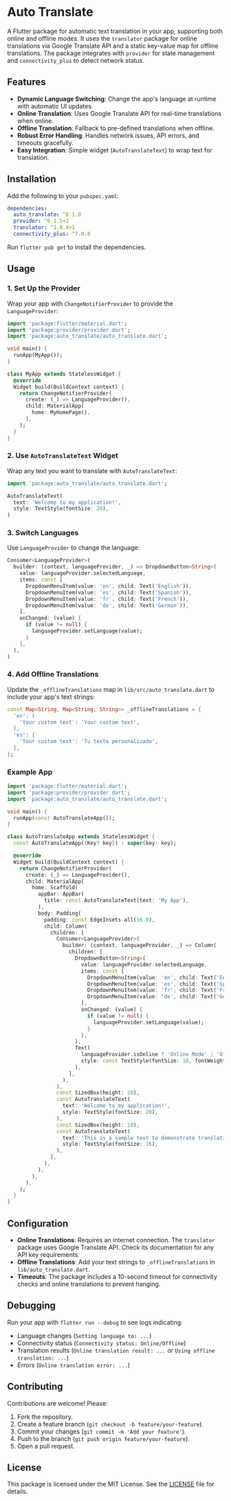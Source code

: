 # Auto Translate

A Flutter package for automatic text translation in your app, supporting both online and offline modes. It uses the `translator` package for online translations via Google Translate API and a static key-value map for offline translations. The package integrates with `provider` for state management and `connectivity_plus` to detect network status.

## Features

- **Dynamic Language Switching**: Change the app's language at runtime with automatic UI updates.
- **Online Translation**: Uses Google Translate API for real-time translations when online.
- **Offline Translation**: Fallback to pre-defined translations when offline.
- **Robust Error Handling**: Handles network issues, API errors, and timeouts gracefully.
- **Easy Integration**: Simple widget (`AutoTranslateText`) to wrap text for translation.

## Installation

Add the following to your `pubspec.yaml`:

```yaml
dependencies:
  auto_translate: ^0.1.0
  provider: ^6.1.5+1
  translator: ^1.0.4+1
  connectivity_plus: ^7.0.0
```

Run `flutter pub get` to install the dependencies.

## Usage

### 1. Set Up the Provider

Wrap your app with `ChangeNotifierProvider` to provide the `LanguageProvider`:

```dart
import 'package:flutter/material.dart';
import 'package:provider/provider.dart';
import 'package:auto_translate/auto_translate.dart';

void main() {
  runApp(MyApp());
}

class MyApp extends StatelessWidget {
  @override
  Widget build(BuildContext context) {
    return ChangeNotifierProvider(
      create: (_) => LanguageProvider(),
      child: MaterialApp(
        home: MyHomePage(),
      ),
    );
  }
}
```

### 2. Use `AutoTranslateText` Widget

Wrap any text you want to translate with `AutoTranslateText`:

```dart
import 'package:auto_translate/auto_translate.dart';

AutoTranslateText(
  text: 'Welcome to my application!',
  style: TextStyle(fontSize: 20),
)
```

### 3. Switch Languages

Use `LanguageProvider` to change the language:

```dart
Consumer<LanguageProvider>(
  builder: (context, languageProvider, _) => DropdownButton<String>(
    value: languageProvider.selectedLanguage,
    items: const [
      DropdownMenuItem(value: 'en', child: Text('English')),
      DropdownMenuItem(value: 'es', child: Text('Spanish')),
      DropdownMenuItem(value: 'fr', child: Text('French')),
      DropdownMenuItem(value: 'de', child: Text('German')),
    ],
    onChanged: (value) {
      if (value != null) {
        languageProvider.setLanguage(value);
      }
    },
  ),
)
```

### 4. Add Offline Translations

Update the `_offlineTranslations` map in `lib/src/auto_translate.dart` to include your app's text strings:

```dart
const Map<String, Map<String, String>> _offlineTranslations = {
  'en': {
    'Your custom text': 'Your custom text',
  },
  'es': {
    'Your custom text': 'Tu texto personalizado',
  },
};
```

### Example App

```dart
import 'package:flutter/material.dart';
import 'package:provider/provider.dart';
import 'package:auto_translate/auto_translate.dart';

void main() {
  runApp(const AutoTranslateApp());
}

class AutoTranslateApp extends StatelessWidget {
  const AutoTranslateApp({Key? key}) : super(key: key);

  @override
  Widget build(BuildContext context) {
    return ChangeNotifierProvider(
      create: (_) => LanguageProvider(),
      child: MaterialApp(
        home: Scaffold(
          appBar: AppBar(
            title: const AutoTranslateText(text: 'My App'),
          ),
          body: Padding(
            padding: const EdgeInsets.all(16.0),
            child: Column(
              children: [
                Consumer<LanguageProvider>(
                  builder: (context, languageProvider, _) => Column(
                    children: [
                      DropdownButton<String>(
                        value: languageProvider.selectedLanguage,
                        items: const [
                          DropdownMenuItem(value: 'en', child: Text('English')),
                          DropdownMenuItem(value: 'es', child: Text('Spanish')),
                          DropdownMenuItem(value: 'fr', child: Text('French')),
                          DropdownMenuItem(value: 'de', child: Text('German')),
                        ],
                        onChanged: (value) {
                          if (value != null) {
                            languageProvider.setLanguage(value);
                          }
                        },
                      ),
                      Text(
                        languageProvider.isOnline ? 'Online Mode' : 'Offline Mode',
                        style: const TextStyle(fontSize: 16, fontWeight: FontWeight.bold),
                      ),
                    ],
                  ),
                ),
                const SizedBox(height: 20),
                const AutoTranslateText(
                  text: 'Welcome to my application!',
                  style: TextStyle(fontSize: 20),
                ),
                const SizedBox(height: 10),
                const AutoTranslateText(
                  text: 'This is a sample text to demonstrate translation.',
                  style: TextStyle(fontSize: 16),
                ),
              ],
            ),
          ),
        ),
      ),
    );
  }
}
```

## Configuration

- **Online Translations**: Requires an internet connection. The `translator` package uses Google Translate API. Check its documentation for any API key requirements.
- **Offline Translations**: Add your text strings to `_offlineTranslations` in `lib/auto_translate.dart`.
- **Timeouts**: The package includes a 10-second timeout for connectivity checks and online translations to prevent hanging.

## Debugging

Run your app with `flutter run --debug` to see logs indicating:

- Language changes (`Setting language to: ...`)
- Connectivity status (`Connectivity status: Online/Offline`)
- Translation results (`Online translation result: ...` or `Using offline translation: ...`)
- Errors (`Online translation error: ...`)

## Contributing

Contributions are welcome! Please:

1. Fork the repository.
2. Create a feature branch (`git checkout -b feature/your-feature`).
3. Commit your changes (`git commit -m 'Add your feature'`).
4. Push to the branch (`git push origin feature/your-feature`).
5. Open a pull request.

## License

This package is licensed under the MIT License. See the [LICENSE](LICENSE) file for details.
